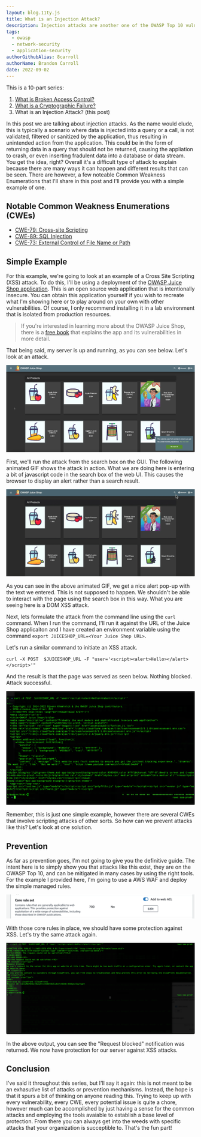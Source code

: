 ```yaml
---
layout: blog.11ty.js
title: What is an Injection Attack?
description: Injection attacks are another one of the OWASP Top 10 vulnerabilities and this articles explains what that involves and ways to migitate it.
tags:
  - owasp
  - network-security
  - application-security
authorGithubAlias: 8carroll
authorName: Brandon Carroll
date: 2022-09-02
---
```

This is a 10-part series:
1. [What is Broken Access Control?](/posts/owasp-top-10-defined/01-what-is-broken-access-control/)
2. [What is a Cryptographic Failure?](/posts/owasp-top-10-defined/02-what-is-a-cryptographic-failure/)
3. What is an Injection Attack? (this post)

In this post we are talking about injection attacks. As the name would elude, this is typically a scenario where data is injected into a query or a call, is not validated, filtered or sanitized by the application, thus resulting in unintended action from the application.  This could be in the form of returning data in a query that should not be returned, causing the appliation to crash, or even inserting fradulent data into a database or data stream.  You get the idea, right?  Overall it's a difficult type of attack to explain because there are many ways it can happen and different results that can be seen.  There are however, a few noteable Common Weakness Enumerations that I'll share in this post and I'll provide you with a simple example of one.

## Notable Common Weakness Enumerations (CWEs)

- [CWE-79: Cross-site Scripting](https://cwe.mitre.org/data/definitions/79.html)
- [CWE-89: SQL Injection](https://cwe.mitre.org/data/definitions/89.html)
- [CWE-73: External Control of File Name or Path](https://cwe.mitre.org/data/definitions/73.html.)

## Simple Example

For this example, we're going to look at an example of a Cross Site Scripting (XSS) attack.  To do this, I'll be using a deployment of the [OWASP Juice Shop application](https://owasp.org/www-project-juice-shop/).  This is an open source web application that is intentionally insecure.  You can obtain this application yourself if you wish to recreate what I'm showing here or to play around on your own with other vulnerabilities.  Of course, I only recommend installing it in a lab environment that is isolated from production resources.  

> If you're interested in learning more about the OWASP Juice Shop, there is a [free book](https://pwning.owasp-juice.shop/) that explains the app and its vulnerabilities in more detail.

That being said, my server is up and running, as you can see below.  Let's look at an attack.

![A Screenshot of the OWASP Juice Shop UI](images/03-what-is-an-injection-attack-01.png)

First, we'll run the attack from the search box on the GUI.  The following animated GIF shows the attack in action.  What we are doing here is entering a bit of javascript code in the search box of the web UI.  This causes the browser to display an alert rather than a search result.  

![Animated GIF of an injection attack using OWASP Juicebox](images/03-what-is-an-injection-attack-03.gif)

As you can see in the above animated GIF, we get a nice alert pop-up with the text we entered.  This is not supposed to happen.  We shouldn't be able to interact with the page using the search box in this way.  What you are seeing here is a DOM XSS attack.

Next, lets formulate the attack from the command line using the `curl` command.  When I run the command, I'll run it against the URL of the Juice Shop applicaiton and I have created an environment variable using the command `export JUICESHOP_URL=<Your Juice Shop URL>`. 

Let's run a similar command to initiate an XSS attack.

```
curl -X POST  $JUICESHOP_URL -F "user='<script><alert>Hello></alert></script>'"

```

And the result is that the page was served as seen below.  Nothing blocked.  Attack successful.

![Results of an XSS attack using CURL from the CLI](images/03-what-is-an-injection-attack-02.png)

Remember, this is just one simple example, however there are several CWEs that involve scripting attacks of other sorts.  So how can we prevent attacks like this?  Let's look at one solution.

## Prevention

As far as prevention goes, I'm not going to give you the definitive guide.  The intent here is to simply show you that attacks like this exist, they are on the OWASP Top 10, and can be mitigated in many cases by using the right tools.  For the example I provided here, I'm going to use a AWS WAF and deploy the simple managed rules.

![Adding Managed Rules to a Web ACL in AWS WAF](images/03-what-is-an-injection-attack-04.png)

With those core rules in place, we should have some protection against XSS.  Let's try the same attack again.

![Output of an XSS attack from the CLI using CURL](images/03-what-is-an-injection-attack-05.png)

In the above output, you can see the "Request blocked" notification was returned.  We now have protection for our server against XSS attacks.  

## Conclusion

I've said it throughout this series, but I'll say it again: this is not meant to be an exhasutive list of attacks or prevention mechanisms.  Instead, the hope is that it spurs a bit of thinking on anyone reading this.  Trying to keep up with every vulnerability, every CWE, every potential issue is quite a chore, however much can be accomplished by just having a sense for the common attacks and employing the tools avaiable to establish a base level of protection.  From there you can always get into the weeds with specific attacks that your organization is succeptible to.  That's the fun part!  
